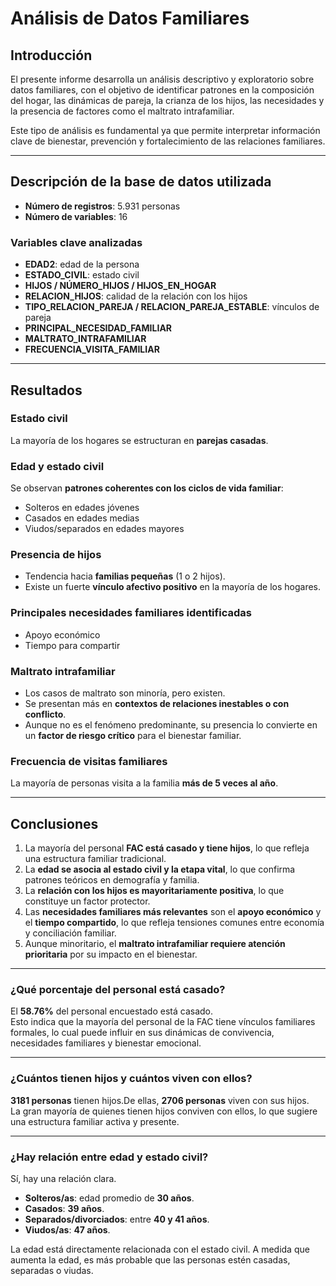 #  Análisis de Datos Familiares

##  Introducción
El presente informe desarrolla un análisis descriptivo y exploratorio sobre datos familiares, con el objetivo de identificar patrones en la composición del hogar, las dinámicas de pareja, la crianza de los hijos, las necesidades y la presencia de factores como el maltrato intrafamiliar.

Este tipo de análisis es fundamental ya que permite interpretar información clave de bienestar, prevención y fortalecimiento de las relaciones familiares.

---

##  Descripción de la base de datos utilizada
- **Número de registros**: 5.931 personas  
- **Número de variables**: 16  

###  Variables clave analizadas
- **EDAD2**: edad de la persona  
- **ESTADO_CIVIL**: estado civil  
- **HIJOS / NÚMERO_HIJOS / HIJOS_EN_HOGAR**  
- **RELACION_HIJOS**: calidad de la relación con los hijos  
- **TIPO_RELACION_PAREJA / RELACION_PAREJA_ESTABLE**: vínculos de pareja  
- **PRINCIPAL_NECESIDAD_FAMILIAR**  
- **MALTRATO_INTRAFAMILIAR**  
- **FRECUENCIA_VISITA_FAMILIAR**  

---

##  Resultados

###  Estado civil
La mayoría de los hogares se estructuran en **parejas casadas**.  

###  Edad y estado civil
Se observan **patrones coherentes con los ciclos de vida familiar**:  
- Solteros en edades jóvenes  
- Casados en edades medias  
- Viudos/separados en edades mayores  

###  Presencia de hijos
- Tendencia hacia **familias pequeñas** (1 o 2 hijos).  
- Existe un fuerte **vínculo afectivo positivo** en la mayoría de los hogares.  

###  Principales necesidades familiares identificadas
- Apoyo económico  
- Tiempo para compartir  

###  Maltrato intrafamiliar
- Los casos de maltrato son minoría, pero existen.  
- Se presentan más en **contextos de relaciones inestables o con conflicto**.  
- Aunque no es el fenómeno predominante, su presencia lo convierte en un **factor de riesgo crítico** para el bienestar familiar.  

###  Frecuencia de visitas familiares
La mayoría de personas visita a la familia **más de 5 veces al año**.  

---

##  Conclusiones
1. La mayoría del personal **FAC está casado y tiene hijos**, lo que refleja una estructura familiar tradicional.  
2. La **edad se asocia al estado civil y la etapa vital**, lo que confirma patrones teóricos en demografía y familia.  
3. La **relación con los hijos es mayoritariamente positiva**, lo que constituye un factor protector.  
4. Las **necesidades familiares más relevantes** son el **apoyo económico** y el **tiempo compartido**, lo que refleja tensiones comunes entre economía y conciliación familiar.  
5. Aunque minoritario, el **maltrato intrafamiliar requiere atención prioritaria** por su impacto en el bienestar.


---

### ¿Qué porcentaje del personal está casado?

El **58.76%** del personal encuestado está casado.  
Esto indica que la mayoría del personal de la FAC tiene vínculos familiares formales, lo cual puede influir en sus dinámicas de convivencia, necesidades familiares y bienestar emocional.  

---

### ¿Cuántos tienen hijos y cuántos viven con ellos?

**3181 personas** tienen hijos.De ellas, **2706 personas** viven con sus hijos.  
La gran mayoría de quienes tienen hijos conviven con ellos, lo que sugiere una estructura familiar activa y presente. 

---

### ¿Hay relación entre edad y estado civil?

Sí, hay una relación clara.  
  - **Solteros/as**: edad promedio de **30 años**.  
  - **Casados**: **39 años**.  
  - **Separados/divorciados**: entre **40 y 41 años**.  
  - **Viudos/as**: **47 años**.  

La edad está directamente relacionada con el estado civil. A medida que aumenta la edad, es más probable que las personas estén casadas, separadas o viudas.
